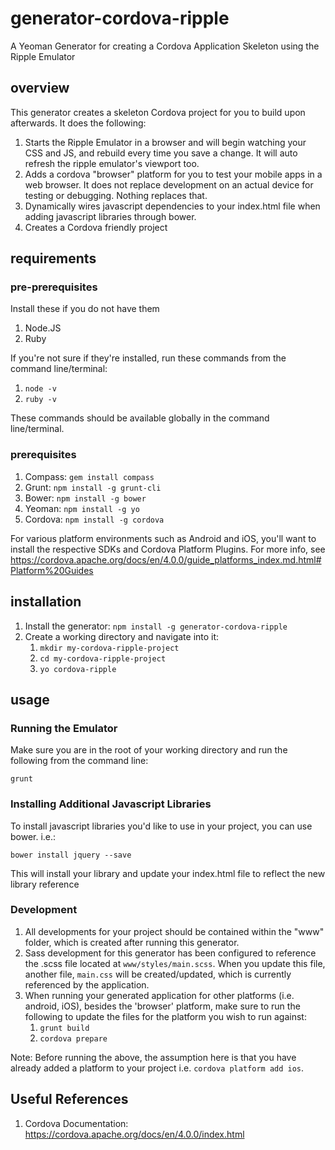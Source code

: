 # generator-cordova-ripple
A Yeoman Generator for creating a Cordova Application Skeleton using the Ripple Emulator

## overview
This generator creates a skeleton Cordova project for you to build upon afterwards. It does the following: 

1. Starts the Ripple Emulator in a browser and will begin watching your CSS and JS, and rebuild every time you save a change. It will auto refresh the ripple emulator's viewport too.
2. Adds a cordova "browser" platform for you to test your mobile apps in a web browser. It does not replace development on an actual device for testing or debugging. Nothing replaces that. 
3. Dynamically wires javascript dependencies to your index.html file when adding javascript libraries through bower. 
4. Creates a Cordova friendly project

## requirements

### pre-prerequisites
Install these if you do not have them

1. Node.JS
2. Ruby

If you're not sure if they're installed, run these commands from the command line/terminal:

1. `node -v`
2. `ruby -v`

These commands should be available globally in the command line/terminal. 

### prerequisites
1. Compass: `gem install compass`
2. Grunt: `npm install -g grunt-cli`
3. Bower: `npm install -g bower`
4. Yeoman: `npm install -g yo`
5. Cordova: `npm install -g cordova`

For various platform environments such as Android and iOS, you'll want to install the respective SDKs and Cordova Platform Plugins. For more info, see https://cordova.apache.org/docs/en/4.0.0/guide_platforms_index.md.html#Platform%20Guides

## installation
1. Install the generator: `npm install -g generator-cordova-ripple`
2. Create a working directory and navigate into it:
    1. `mkdir my-cordova-ripple-project`
    2. `cd my-cordova-ripple-project`
    3. `yo cordova-ripple`

## usage

### Running the Emulator
Make sure you are in the root of your working directory and run the following from the command line:  

`grunt`

### Installing Additional Javascript Libraries
To install javascript libraries you'd like to use in your project, you can use bower. i.e.:

`bower install jquery --save`

This will install your library and update your index.html file to reflect the new library reference

### Development

1. All developments for your project should be contained within the "www" folder, which is created after running this generator.
2. Sass development for this generator has been configured to reference the .scss file located at `www/styles/main.scss`. When you update this file, another file, `main.css` will be created/updated, which is currently referenced by the application.
3. When running your generated application for other platforms (i.e. android, iOS), besides the 'browser' platform, make sure to run the following to update the files for the platform you wish to run against: 
    1. `grunt build`
    2. `cordova prepare`

Note: Before running the above, the assumption here is that you have already added a platform to your project i.e. `cordova platform add ios`.

## Useful References

1. Cordova Documentation: https://cordova.apache.org/docs/en/4.0.0/index.html


